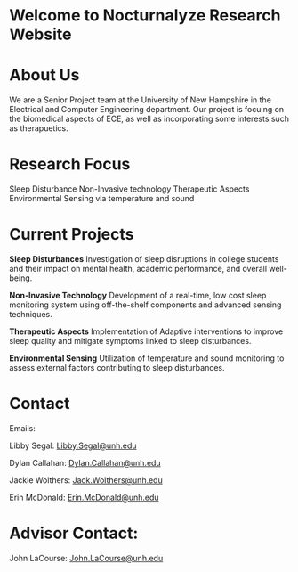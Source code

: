 # Welcome to Nocturnalyze Research Website

# About Us
We are a Senior Project team at the University of New Hampshire in the Electrical and Computer Engineering department. Our project is focuing on the biomedical aspects of ECE, as well as incorporating some interests such as therapuetics. 

# Research Focus
Sleep Disturbance
Non-Invasive technology
Therapeutic Aspects
Environmental Sensing via temperature and sound

# Current Projects


__Sleep Disturbances__
Investigation of sleep disruptions in college students and their impact on mental health, academic performance, and overall well-being. 
  
__Non-Invasive Technology__
Development of a real-time, low cost sleep monitoring system using off-the-shelf components and advanced sensing techniques. 
  
__Therapeutic Aspects__
Implementation of Adaptive interventions to improve sleep quality and mitigate symptoms linked to sleep disturbances. 
  
__Environmental Sensing__
Utilization of temperature and sound monitoring to assess external factors contributing to sleep disturbances.


# Contact
Emails: 

Libby Segal: Libby.Segal@unh.edu

Dylan Callahan: Dylan.Callahan@unh.edu

Jackie Wolthers: Jack.Wolthers@unh.edu

Erin McDonald: Erin.McDonald@unh.edu

# Advisor Contact:
John LaCourse: John.LaCourse@unh.edu
